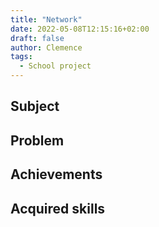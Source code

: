 ```yaml
---
title: "Network"
date: 2022-05-08T12:15:16+02:00
draft: false
author: Clemence
tags:
  - School project
---
```


## Subject

## Problem

## Achievements

## Acquired skills